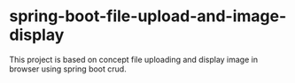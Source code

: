 # spring-boot-file-upload-and-image-display

This project is based on concept file uploading and display image in browser using spring boot crud.
